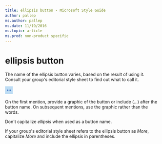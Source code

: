 ```yaml
---
title: ellipsis button - Microsoft Style Guide
author: pallep
ms.author: pallep
ms.date: 11/19/2016
ms.topic: article
ms.prod: non-product specific
---
```


# ellipsis button

The
name of the ellipsis button varies, based on the result of using it.
Consult your group's editorial style sheet to find out what to call
it. 

![](media/ellipsis-button/447573893.PNG)

On
the first mention, provide a graphic of the button or include (…) after
the button name. On subsequent mentions, use the graphic rather than
the words. 

Don't capitalize *ellipsis* when used as a button name. 

If your group's editorial style sheet refers to the ellipsis button as *More*, capitalize *More* and include the ellipsis in parentheses. 
